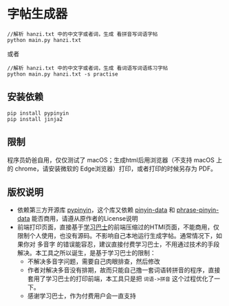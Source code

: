 # 字帖生成器

```
//解析 hanzi.txt 中的中文字或者词，生成 看拼音写词语字帖
python main.py hanzi.txt
```

或者 

```
//解析 hanzi.txt 中的中文字或者词，生成 看词语写词语练习字帖
python main.py hanzi.txt -s practise
```

## 安装依赖

```
pip install pypinyin
pip install jinja2
```

## 限制

程序员奶爸自用，仅仅测试了 macOS；生成html后用浏览器（不支持 macOS 上的 chrome，请安装微软的 Edge浏览器）打印，或者打印的时候另存为 PDF。

## 版权说明

- 依赖第三方开源库 [pypinyin](https://pypinyin.readthedocs.io/zh_CN/master/)，这个库又依赖 [pinyin-data](https://github.com/mozillazg/pinyin-data) 和 [phrase-pinyin-data](https://github.com/mozillazg/phrase-pinyin-data) 能否商用，请遵从原作者的License说明
- 前端打印页面，直接基于[学习巴士](https://www.3415.cn/)的前端压缩过的HTMl页面，不能商用，仅限制个人使用，也没有源码。不影响自己本地运行生成字帖。通常情况下，如果你对 多音字 的错误能容忍，建议直接付费学习巴士，不用通过技术的手段解决。本工具之所以诞生，是基于学习巴士的限制：
  - 不解决多音字问题，需要自己肉眼排查，然后修改
  - 作者对解决多音没有排期，故而只能自己撸一套词语转拼音的程序，直接套用了学习巴士的打印前端，本工具只是把 `词语->拼音` 这个过程优化了一下。
  - 感谢学习巴士，作为付费用户会一直支持